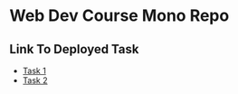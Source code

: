# Web Dev Course Mono Repo

## Link To Deployed Task
- [Task 1](https://tugas1webdev.netlify.app/)
- [Task 2](https://tugas2webdev.netlify.app/)
<!-- - [Task 3](https://tugas3webdev.netlify.app/) -->
<!-- - [Task 4](https://tugas4webdev.netlify.app/) -->
<!-- - [Task 5](https://tugas5webdev.netlify.app/) -->
<!-- - [Task 6](https://tugas6webdev.netlify.app/) -->
<!-- - [Task 7](https://tugas7webdev.netlify.app/) -->
<!-- - [Task 8](https://tugas8webdev.netlify.app/) -->
<!-- - [Task 9](https://tugas9webdev.netlify.app/) -->
